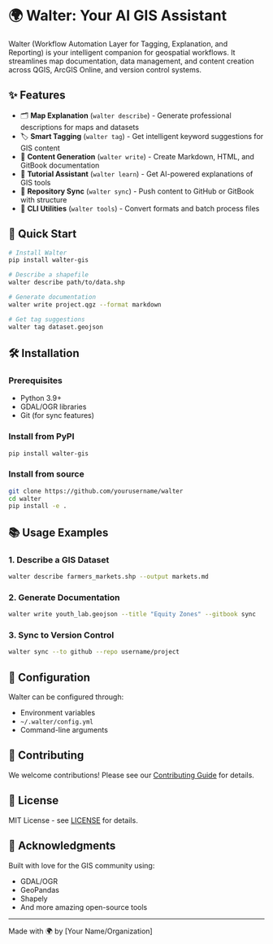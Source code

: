 # 🌍 Walter: Your AI GIS Assistant

Walter (Workflow Automation Layer for Tagging, Explanation, and Reporting) is your intelligent companion for geospatial workflows. It streamlines map documentation, data management, and content creation across QGIS, ArcGIS Online, and version control systems.

## ✨ Features

- 🗂️ **Map Explanation** (`walter describe`) - Generate professional descriptions for maps and datasets
- 🏷️ **Smart Tagging** (`walter tag`) - Get intelligent keyword suggestions for GIS content
- 📄 **Content Generation** (`walter write`) - Create Markdown, HTML, and GitBook documentation
- 🧠 **Tutorial Assistant** (`walter learn`) - Get AI-powered explanations of GIS tools
- 🔄 **Repository Sync** (`walter sync`) - Push content to GitHub or GitBook with structure
- 🔧 **CLI Utilities** (`walter tools`) - Convert formats and batch process files

## 🚀 Quick Start

```bash
# Install Walter
pip install walter-gis

# Describe a shapefile
walter describe path/to/data.shp

# Generate documentation
walter write project.qgz --format markdown

# Get tag suggestions
walter tag dataset.geojson
```

## 🛠️ Installation

### Prerequisites
- Python 3.9+
- GDAL/OGR libraries
- Git (for sync features)

### Install from PyPI
```bash
pip install walter-gis
```

### Install from source
```bash
git clone https://github.com/yourusername/walter
cd walter
pip install -e .
```

## 📚 Usage Examples

### 1. Describe a GIS Dataset
```bash
walter describe farmers_markets.shp --output markets.md
```

### 2. Generate Documentation
```bash
walter write youth_lab.geojson --title "Equity Zones" --gitbook sync
```

### 3. Sync to Version Control
```bash
walter sync --to github --repo username/project
```

## 🔧 Configuration

Walter can be configured through:
- Environment variables
- `~/.walter/config.yml`
- Command-line arguments

## 🤝 Contributing

We welcome contributions! Please see our [Contributing Guide](CONTRIBUTING.md) for details.

## 📄 License

MIT License - see [LICENSE](LICENSE) for details.

## 🙏 Acknowledgments

Built with love for the GIS community using:
- GDAL/OGR
- GeoPandas
- Shapely
- And more amazing open-source tools

---

Made with 🌍 by [Your Name/Organization] 